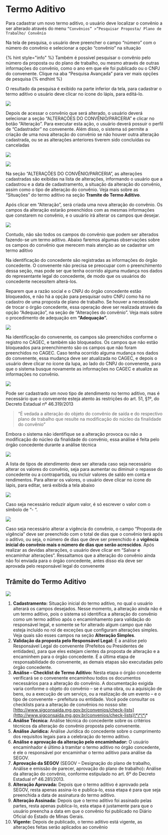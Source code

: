 # Termo Aditivo

Para cadastrar um novo termo aditivo, o usuário deve localizar o convênio a ser alterado através do menu `“Convênios” >”Pesquisar Proposta/ Plano de Trabalho/ Convênio`

Na tela de pesquisa, o usuário deve preencher o campo “número” com o número do convênio e selecionar a opção “convênio” na situação

{% hint style="info" %}
Também é possível pesquisar o convênio pelo número da proposta ou do plano de trabalho, ou mesmo através de outras informações do convênio, como o ano em que ele foi publicado ou o CNPJ do convenente. Clique na aba “Pesquisa Avançada” para ver mais opções de pesquisa
{% endhint %}

O resultado da pesquisa é exibido na parte inferior da tela, para cadastrar o termo aditivo o usuário deve clicar no ícone do lápis, para editá-lo.

![](../../.gitbook/assets/image%20%28117%29.png)

Depois de acessar o convênio que será alterado, o usuário deverá selecionar a seção “ALTERAÇÕES DO CONVÊNIO/PARCERIA” e clicar no botão “Alteração”. Para executar esta ação, o usuário deverá possuir o perfil de “Cadastrador” no convenente. Além disso, o sistema só permite a criação de uma nova alteração do convênio se não houver outra alteração cadastrada, ou se as alterações anteriores tiverem sido concluídas ou canceladas

![](../../.gitbook/assets/image%20%2827%29.png)

![](../../.gitbook/assets/image%20%28143%29.png)

Na seção “ALTERAÇÕES DO CONVÊNIO/PARCERIA”, as alterações cadastradas são exibidas na lista de alterações, informando o usuário que a cadastrou e a data de cadastramento, a situação da alteração do convênio, assim como o tipo de alteração do convênio. Veja mais sobre as “Situações” do termo aditivo na seção **Tramite do Termo Aditivo**. 

Após clicar em “Alteração”, será criada uma nova alteração do convênio. Os campos da alteração estarão preenchidos com as mesmas informações que constarem no convênio, e o usuário irá alterar os campos que desejar.

![](../../.gitbook/assets/image%20%28131%29.png)

Contudo, não são todos os campos do convênio que podem ser alterados fazendo-se um termo aditivo. Abaixo faremos algumas observações sobre os campos do convênio que merecem mais atenção ao se cadastrar um termo aditivo

Na identificação do concedente são registradas as informações do órgão concedente. O convenente não precisa se preocupar com o preenchimento dessa seção, mas pode ser que tenha ocorrido alguma mudança nos dados do representante legal do concedente, de modo que os usuários do concedente necessitem alterá-los.

Reparem que a razão social e o CNPJ do órgão concedente estão bloqueados, e não há a opção para pesquisar outro CNPJ como há no cadastro de uma proposta de plano de trabalho. Se houver a necessidade de trocar o órgão concedente, essa operação deve ser realizada através da opção “Adequação”, na seção de “Alterações do convênio”. Veja mais sobre o procedimento de adequação em **“Adequação”.**

![](../../.gitbook/assets/image%20%28140%29.png)

Na identificação do convenente, os campos são preenchidos conforme o registro no CAGEC, e também são bloqueados. Os campos que não estão bloqueados para preenchimento são os campos que não foram preenchidos no CAGEC. Caso tenha ocorrido alguma mudança nos dados do convenente, essa mudança deve ser atualizada no CAGEC, e depois o usuário deve clicar no ícone da lupa, ao lado do CNPJ do convenente, para que o sistema busque novamente as informações no CAGEC e atualize as informações no convênio.

![](../../.gitbook/assets/image%20%28130%29.png)

Pode ser cadastrado um novo tipo de atendimento no termo aditivo, mas é necessário que o convenente esteja atento às restrições do art. 51, §1º, do Decreto Estadual nº 46.319/2013

> “É vedada a alteração do objeto do convênio de saída e do respectivo plano de trabalho que resulte na modificação do núcleo da finalidade do convênio”

Embora o sistema não identifique se a alteração provoca ou não a modificação do núcleo da finalidade do convênio, essa análise é feita pelo órgão concedente durante a análise técnica

![](../../.gitbook/assets/image%20%2856%29.png)

A lista de tipos de atendimento deve ser alterada caso seja necessário alterar os valores do convênio, seja para aumentar ou diminuir o repasse do concedente ou a contrapartida, ou incluir valores de saldo em conta e rendimentos. Para alterar os valores, o usuário deve clicar no ícone do lápis, para editar, será exibida a tela abaixo

![](../../.gitbook/assets/image%20%2851%29.png)

Caso seja necessário reduzir algum valor, é só escrever o valor com o símbolo de “- “.

![](../../.gitbook/assets/image%20%2817%29.png)

Caso seja necessário alterar a vigência do convênio, o campo “Proposta de vigência” deve ser preenchido com o total de dias que o convênio terá após o aditivo, ou seja, o número de dias que deve ser preenchido é a **vigência inicial do convênio mais o número de dias que serão acrescidos**. Após realizar as devidas alterações, o usuário deve clicar em “Salvar e encaminhar alterações”. Ressaltamos que a alteração do convênio ainda não foi enviada para o órgão concedente, antes disso ela deve ser aprovada pelo responsável legal do convenente

## Trâmite do Termo Aditivo

![](../../.gitbook/assets/image%20%28118%29.png)

1.  **Cadastramento:** Situação inicial do termo aditivo, no qual o usuário alterará os campos desejados. Nesse momento, a alteração ainda não é um termo aditivo, pois o sistema só identifica a alteração do convênio como um termo aditivo após o encaminhamento para validação do responsável legal, e somente se for alterado algum campo que não esteja incluído no rol de exceções que configuram alterações simples. Veja quais são esses campos na seção **Alteração Simples**.
2. **Validação da proposta pelo Responsável Legal:** É a análise pelo Responsável Legal do convenente \(Prefeitos ou Presidentes de entidades\), para que eles estejam cientes da proposta de alteração e a encaminhem para o órgão concedente. É a última etapa de responsabilidade do convenente, as demais etapas são executadas pelo órgão concedente.
3. **Análise – Checklist de Termo Aditivo:** Nesta etapa o órgão concedente verificará se o convenente encaminhou todos os documentos necessários para a alteração do convênio. A documentação exigida varia conforme o objeto do convênio – se é uma obra, ou a aquisição de bens, ou a execução de um serviço, ou a realização de um evento – e o tipo de convenente – prefeitura ou entidade. Você pode consultar os checklists para a alteração de convênios no nosso site: [http://www.sigconsaida.mg.gov.br/convenios/check-lists](http://www.sigconsaida.mg.gov.br/convenios/check-lists)\*\*\*\*
4. **Análise Técnica:** Análise técnica do concedente sobre os critérios técnicos da alteração do convênio proposta pelo convenente.
5. **Análise Jurídica:** Análise Jurídica do concedente sobre o cumprimento dos requisitos legais para a celebração do termo aditivo.
6. **Análise e aprovação da alteração pelo encaminhador:** O usuário encaminhador é último à tramitar o termo aditivo no órgão concedente, é ele o responsável por encaminhar o termo aditivo para análise da SEGOV.
7. **Aprovação da SEGOV** \(SEGOV – Designação do plano de trabalho, Análise e emissão de parecer, aprovação do plano de trabalho\)**:** Análise da alteração do convênio, conforme estipulado no art. 6º do Decreto Estadual nº 46.281/2013.
8. **Alteração Aprovada:** Depois que o termo aditivo é aprovado pela SEGOV, resta apenas assina-lo e publica-lo, essa etapa é para que seja preenchida a data de assinatura do termo aditivo.
9. **Alteração Assinada:** Depois que o termo aditivo foi assinado pelas partes, resta apenas publica-lo, esta etapa é justamente para que o usuário preencha a data em que o convênio foi publicado no Diário Oficial do Estado de Minas Gerais. 
10. **Vigente:** Depois de publicado, o termo aditivo está vigente, as alterações feitas serão aplicados ao convênio

